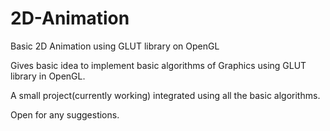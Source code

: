 # 2D-Animation
Basic 2D Animation using GLUT library on OpenGL

Gives basic idea to implement basic algorithms of Graphics using GLUT library in OpenGL.

A small project(currently working) integrated using all the basic algorithms.

Open for any suggestions.
